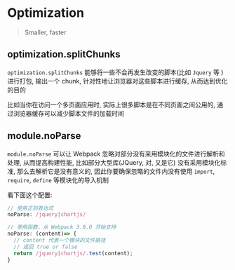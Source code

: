 # Optimization

> Smaller, faster 

## optimization.splitChunks

`optimization.splitChunks` 能够将一些不会再发生改变的脚本(比如 `Jquery` 等 )进行打包, 输出一个 chunk, 针对性地让浏览器对这些脚本进行缓存, 从而达到优化的目的

比如当你在访问一个多页面应用时, 实际上很多脚本是在不同页面之间公用的, 通过浏览器缓存可以减少脚本文件的加载时间



## module.noParse

`module.noParse` 可以让 Webpack 忽略对部分没有采用模块化的文件进行解析和处理, 从而提高构建性能, 比如部分大型库(JQuery, 对, 又是它) 没有采用模块化标准,  那么去解析它是没有意义的, 因此你要确保忽略的文件内没有使用 `import`, `require`, `define` 等模块化的导入机制

看下面这个配置:

```javascript
// 使用正则表达式
noParse: /jquery|chartjs/

// 使用函数，从 Webpack 3.0.0 开始支持
noParse: (content)=> {
  // content 代表一个模块的文件路径
  // 返回 true or false
  return /jquery|chartjs/.test(content);
}
```



